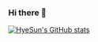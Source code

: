 ### Hi there 👋

<!--
**hyesun9901/hyesun9901** is a ✨ _special_ ✨ repository because its `README.md` (this file) appears on your GitHub profile.

Here are some ideas to get you started:

- 🔭 I’m currently working on ...
- 🌱 I’m currently learning ...
- 👯 I’m looking to collaborate on ...
- 🤔 I’m looking for help with ...
- 💬 Ask me about ...
- 📫 How to reach me: ...
- 😄 Pronouns: ...
- ⚡ Fun fact: ...
-->
[![HyeSun's GitHub stats](https://github-readme-stats.vercel.app/api?username=hyesun9901)](https://github.com/anuraghazra/github-readme-stats)

